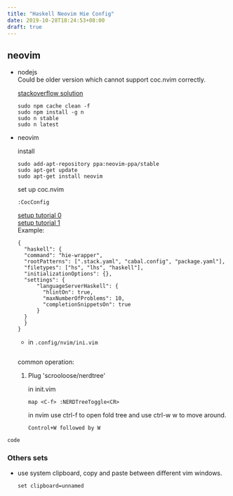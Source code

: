 ```yaml
---
title: "Haskell Neovim Hie Config"
date: 2019-10-28T18:24:53+08:00
draft: true
---
```


## neovim 
- nodejs   
  Could be older version which cannot support coc.nvim correctly.

  [stackoverflow solution](https://askubuntu.com/questions/426750/how-can-i-update-my-nodejs-to-the-latest-version)
  ``` 
  sudo npm cache clean -f
  sudo npm install -g n
  sudo n stable
  sudo n latest
  ```

- neovim
  
  install 
  ```
  sudo add-apt-repository ppa:neovim-ppa/stable
  sudo apt-get update
  sudo apt-get install neovim
  ```

  set up coc.nvim
  ```
  :CocConfig
  ```
  [setup tutorial 0](http://marco-lopes.com/articles/Vim-and-Haskell-in-2019/)   
  [setup tutorial 1](https://chrispenner.ca/posts/hie-core)  
  Example:
  ```
  {
	"haskell": {
  	"command": "hie-wrapper",
  	"rootPatterns": [".stack.yaml", "cabal.config", "package.yaml"],
  	"filetypes": ["hs", "lhs", "haskell"],
  	"initializationOptions": {},
  	"settings": {
    	"languageServerHaskell": {
    	  "hlintOn": true,
    	  "maxNumberOfProblems": 10,
    	  "completionSnippetsOn": true
    	}
  	}
	}
  }
  ```
    - in `.config/nvim/ini.vim`
  ```
  
  ```

  common operation:  
  1. Plug 'scrooloose/nerdtree'  

      in init.vim
      ```
      map <C-f> :NERDTreeToggle<CR>
      ```
      in nvim use ctrl-f to open fold tree and use ctrl-w w to move around.
      ```
      Control+W followed by W
      ```

```
code
```

### Others sets

- use system clipboard, copy and paste between different vim windows.
  
  ```
  set clipboard=unnamed
  ```